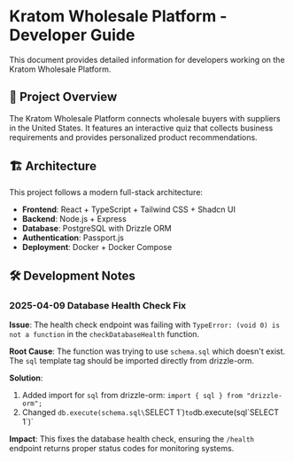 # Kratom Wholesale Platform - Developer Guide

This document provides detailed information for developers working on the Kratom Wholesale Platform.

## 🌿 Project Overview

The Kratom Wholesale Platform connects wholesale buyers with suppliers in the United States. It features an interactive quiz that collects business requirements and provides personalized product recommendations.

## 🏗️ Architecture

This project follows a modern full-stack architecture:

- **Frontend**: React + TypeScript + Tailwind CSS + Shadcn UI
- **Backend**: Node.js + Express
- **Database**: PostgreSQL with Drizzle ORM
- **Authentication**: Passport.js
- **Deployment**: Docker + Docker Compose

## 🛠️ Development Notes

### 2025-04-09 Database Health Check Fix

**Issue**: The health check endpoint was failing with `TypeError: (void 0) is not a function` in the `checkDatabaseHealth` function. 

**Root Cause**: The function was trying to use `schema.sql` which doesn't exist. The `sql` template tag should be imported directly from drizzle-orm.

**Solution**: 
1. Added import for `sql` from drizzle-orm: `import { sql } from "drizzle-orm";`
2. Changed `db.execute(schema.sql\`SELECT 1\`)` to `db.execute(sql\`SELECT 1\`)`

**Impact**: This fixes the database health check, ensuring the `/health` endpoint returns proper status codes for monitoring systems.
